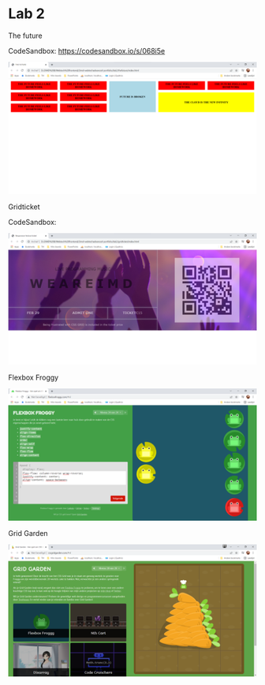 # Lab 2

The future

CodeSandbox: https://codesandbox.io/s/068i5e

![thefuture](https://github.com/marianneneuts/2imd-webtechadvanced-portfolio/blob/main/lab2/screenshot-thefuture.png)

Gridticket

CodeSandbox:

![gridticket](https://github.com/marianneneuts/2imd-webtechadvanced-portfolio/blob/main/lab2/screenshot-gridticket.png)

Flexbox Froggy

![flexboxfroggy](https://github.com/marianneneuts/2imd-webtechadvanced-portfolio/blob/main/lab2/screenshot-flexboxfroggy.png)

Grid Garden

![gridgarden](https://github.com/marianneneuts/2imd-webtechadvanced-portfolio/blob/main/lab2/screenshot-gridgarden.png)
